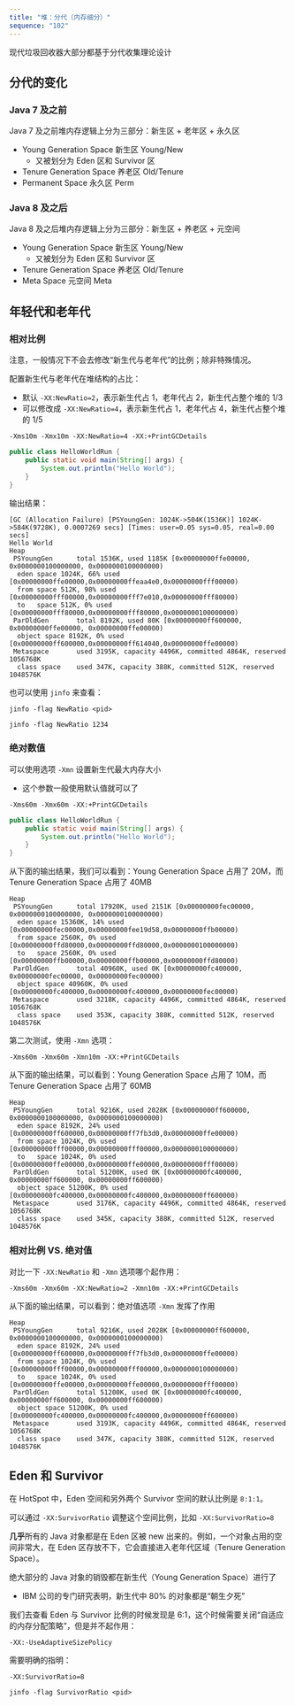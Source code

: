 ```yaml
---
title: "堆：分代（内存细分）"
sequence: "102"
---
```


现代垃圾回收器大部分都基于分代收集理论设计

## 分代的变化

### Java 7 及之前

Java 7 及之前堆内存逻辑上分为三部分：新生区 + 老年区 + 永久区

- Young Generation Space 新生区 Young/New
  - 又被划分为 Eden 区和 Survivor 区
- Tenure Generation Space 养老区 Old/Tenure
- Permanent Space 永久区 Perm

### Java 8 及之后

Java 8 及之后堆内存逻辑上分为三部分：新生区 + 养老区 + 元空间

- Young Generation Space 新生区 Young/New
    - 又被划分为 Eden 区和 Survivor 区
- Tenure Generation Space 养老区 Old/Tenure
- Meta Space 元空间 Meta

## 年轻代和老年代

### 相对比例

注意，一般情况下不会去修改“新生代与老年代”的比例；除非特殊情况。

配置新生代与老年代在堆结构的占比：

- 默认 `-XX:NewRatio=2`，表示新生代占 1，老年代占 2，新生代占整个堆的 1/3
- 可以修改成 `-XX:NewRatio=4`，表示新生代占 1，老年代占 4，新生代占整个堆的 1/5

```text
-Xms10m -Xmx10m -XX:NewRatio=4 -XX:+PrintGCDetails
```

```java
public class HelloWorldRun {
    public static void main(String[] args) {
        System.out.println("Hello World");
    }
}
```

输出结果：

```text
[GC (Allocation Failure) [PSYoungGen: 1024K->504K(1536K)] 1024K->584K(9728K), 0.0007269 secs] [Times: user=0.05 sys=0.05, real=0.00 secs] 
Hello World
Heap
 PSYoungGen      total 1536K, used 1185K [0x00000000ffe00000, 0x0000000100000000, 0x0000000100000000)
  eden space 1024K, 66% used [0x00000000ffe00000,0x00000000ffeaa4e0,0x00000000fff00000)
  from space 512K, 98% used [0x00000000fff00000,0x00000000fff7e010,0x00000000fff80000)
  to   space 512K, 0% used [0x00000000fff80000,0x00000000fff80000,0x0000000100000000)
 ParOldGen       total 8192K, used 80K [0x00000000ff600000, 0x00000000ffe00000, 0x00000000ffe00000)
  object space 8192K, 0% used [0x00000000ff600000,0x00000000ff614040,0x00000000ffe00000)
 Metaspace       used 3195K, capacity 4496K, committed 4864K, reserved 1056768K
  class space    used 347K, capacity 388K, committed 512K, reserved 1048576K
```

也可以使用 `jinfo` 来查看：

```text
jinfo -flag NewRatio <pid>
```

```text
jinfo -flag NewRatio 1234
```

### 绝对数值

可以使用选项 `-Xmn` 设置新生代最大内存大小

- 这个参数一般使用默认值就可以了

```text
-Xms60m -Xmx60m -XX:+PrintGCDetails
```

```java
public class HelloWorldRun {
    public static void main(String[] args) {
        System.out.println("Hello World");
    }
}
```

从下面的输出结果，我们可以看到：Young Generation Space 占用了 20M，而 Tenure Generation Space 占用了 40MB

```text
Heap
 PSYoungGen      total 17920K, used 2151K [0x00000000fec00000, 0x0000000100000000, 0x0000000100000000)
  eden space 15360K, 14% used [0x00000000fec00000,0x00000000fee19d58,0x00000000ffb00000)
  from space 2560K, 0% used [0x00000000ffd80000,0x00000000ffd80000,0x0000000100000000)
  to   space 2560K, 0% used [0x00000000ffb00000,0x00000000ffb00000,0x00000000ffd80000)
 ParOldGen       total 40960K, used 0K [0x00000000fc400000, 0x00000000fec00000, 0x00000000fec00000)
  object space 40960K, 0% used [0x00000000fc400000,0x00000000fc400000,0x00000000fec00000)
 Metaspace       used 3218K, capacity 4496K, committed 4864K, reserved 1056768K
  class space    used 353K, capacity 388K, committed 512K, reserved 1048576K
```

第二次测试，使用 `-Xmn` 选项：

```text
-Xms60m -Xmx60m -Xmn10m -XX:+PrintGCDetails
```

从下面的输出结果，可以看到：Young Generation Space 占用了 10M，而 Tenure Generation Space 占用了 60MB

```text
Heap
 PSYoungGen      total 9216K, used 2028K [0x00000000ff600000, 0x0000000100000000, 0x0000000100000000)
  eden space 8192K, 24% used [0x00000000ff600000,0x00000000ff7fb3d0,0x00000000ffe00000)
  from space 1024K, 0% used [0x00000000fff00000,0x00000000fff00000,0x0000000100000000)
  to   space 1024K, 0% used [0x00000000ffe00000,0x00000000ffe00000,0x00000000fff00000)
 ParOldGen       total 51200K, used 0K [0x00000000fc400000, 0x00000000ff600000, 0x00000000ff600000)
  object space 51200K, 0% used [0x00000000fc400000,0x00000000fc400000,0x00000000ff600000)
 Metaspace       used 3176K, capacity 4496K, committed 4864K, reserved 1056768K
  class space    used 345K, capacity 388K, committed 512K, reserved 1048576K
```

### 相对比例 VS. 绝对值

对比一下 `-XX:NewRatio` 和 `-Xmn` 选项哪个起作用：

```text
-Xms60m -Xmx60m -XX:NewRatio=2 -Xmn10m -XX:+PrintGCDetails
```

从下面的输出结果，可以看到：绝对值选项 `-Xmn` 发挥了作用

```text
Heap
 PSYoungGen      total 9216K, used 2028K [0x00000000ff600000, 0x0000000100000000, 0x0000000100000000)
  eden space 8192K, 24% used [0x00000000ff600000,0x00000000ff7fb3d0,0x00000000ffe00000)
  from space 1024K, 0% used [0x00000000fff00000,0x00000000fff00000,0x0000000100000000)
  to   space 1024K, 0% used [0x00000000ffe00000,0x00000000ffe00000,0x00000000fff00000)
 ParOldGen       total 51200K, used 0K [0x00000000fc400000, 0x00000000ff600000, 0x00000000ff600000)
  object space 51200K, 0% used [0x00000000fc400000,0x00000000fc400000,0x00000000ff600000)
 Metaspace       used 3193K, capacity 4496K, committed 4864K, reserved 1056768K
  class space    used 347K, capacity 388K, committed 512K, reserved 1048576K
```

## Eden 和 Survivor

在 HotSpot 中，Eden 空间和另外两个 Survivor 空间的默认比例是 `8:1:1`。

可以通过 `-XX:SurvivorRatio` 调整这个空间比例，比如 `-XX:SurvivorRatio=8`

**几乎**所有的 Java 对象都是在 Eden 区被 new 出来的。例如，一个对象占用的空间非常大，在 Eden 区存放不下，它会直接进入老年代区域（Tenure Generation Space）。

绝大部分的 Java 对象的销毁都在新生代（Young Generation Space）进行了

- IBM 公司的专门研究表明，新生代中 80% 的对象都是“朝生夕死”



我们去查看 Eden 与 Survivor 比例的时候发现是 6:1，这个时候需要关闭“自适应的内存分配策略”，但是并不起作用：

```text
-XX:-UseAdaptiveSizePolicy
```

需要明确的指明：

```text
-XX:SurvivorRatio=8
```

```text
jinfo -flag SurvivorRatio <pid>
```

